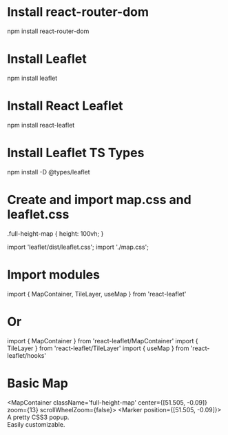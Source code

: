 # Install react-router-dom
npm install react-router-dom

# Install Leaflet
npm install leaflet

# Install React Leaflet
npm install react-leaflet

# Install Leaflet TS Types
npm install -D @types/leaflet

# Create and import map.css and leaflet.css
.full-height-map {
    height: 100vh;
}

import 'leaflet/dist/leaflet.css';
import './map.css';

# Import modules
import { MapContainer, TileLayer, useMap } from 'react-leaflet'

# Or
import { MapContainer } from 'react-leaflet/MapContainer'
import { TileLayer } from 'react-leaflet/TileLayer'
import { useMap } from 'react-leaflet/hooks'

# Basic Map
<MapContainer className='full-height-map' center={[51.505, -0.09]} zoom={13} scrollWheelZoom={false}>
  <TileLayer
    attribution='&copy; <a href="https://www.openstreetmap.org/copyright">OpenStreetMap</a> contributors'
    url="https://{s}.tile.openstreetmap.org/{z}/{x}/{y}.png"
  />
  <Marker position={[51.505, -0.09]}>
    <Popup>
      A pretty CSS3 popup. <br /> Easily customizable.
    </Popup>
  </Marker>
</MapContainer>